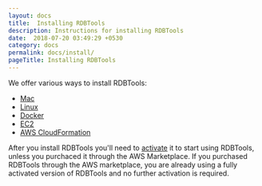 ```yaml
---
layout: docs
title:  Installing RDBTools
description: Instructions for installing RDBTools
date:  2018-07-20 03:49:29 +0530
category: docs
permalink: docs/install/
pageTitle: Installing RDBTools
---
```


We offer various ways to install RDBTools:
- [Mac](/docs/install/mac/)
- [Linux](/docs/install/linux/)
- [Docker](/docs/install/docker/)
- [EC2](/docs/install/ec2/)
- [AWS CloudFormation](/docs/install/cloudformation/)
<!-- - AWS Marketplace -->

After you install RDBTools you'll need to [activate](/docs/install/activating/) it to start using RDBTools, unless you purchaced it through the AWS Marketplace. If you purchased RDBTools through the AWS marketplace, you are already using a fully activated version of RDBTools and no further activation is required.